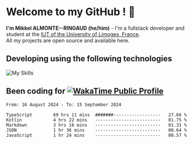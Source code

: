 # Welcome to my GitHub ! 🌃

**I'm Mikkel ALMONTE--RINGAUD (he/him)** - I'm a fullstack developer and student at the [IUT of the University of Limoges, France](https://iut.unilim.fr). \
All my projects are open source and available here.

## Developing using the following technologies

![My Skills](https://skillicons.dev/icons?i=dart,solidjs,pnpm,nodejs,ts,js,vercel,netlify,html,css,rust,astro,git,vue,md,electron,figma,github,bash,bun,cloudflare,py,tailwind,nginx,npm,tauri,vite,zig,yarn,windicss&theme=dark)

## Been coding for [![WakaTime Public Profile](https://wakatime.com/badge/user/0839e595-e07a-435c-8d59-ed95f2a3d6dd.svg?style=flat-square)](https://wakatime.com/@0839e595-e07a-435c-8d59-ed95f2a3d6dd)

<!--START_SECTION:waka-->

```plain
From: 16 August 2024 - To: 15 September 2024

TypeScript        69 hrs 11 mins  #######------------------   27.66 %
Kotlin            4 hrs 22 mins   -------------------------   01.75 %
Markdown          3 hrs 16 mins   -------------------------   01.31 %
JSON              1 hr 36 mins    -------------------------   00.64 %
JavaScript        1 hr 24 mins    -------------------------   00.57 %
```

<!--END_SECTION:waka-->
